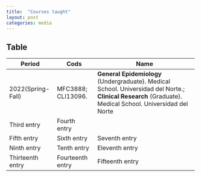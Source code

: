 ```yaml
---
title:  "Courses taught"
layout: post
categories: media
---
```




## Table

| Period           | Cods              | Name            | 
|------------------|------------------|-----------------|
| 2022(Spring-Fall)| MFC3888; CLI13096. |**General Epidemiology** (Undergraduate). Medical School. Universidad del Norte.; **Clinical Research** (Graduate). Medical School. Universidad del Norte|
| Third entry     | Fourth entry    |
| Fifth entry      | Sixth entry      | Seventh entry   | 
| Ninth entry      | Tenth entry      | Eleventh entry  | 
| Thirteenth entry | Fourteenth entry | Fifteenth entry | 
